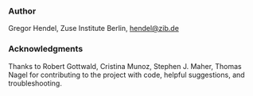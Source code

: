 ### Author ###
Gregor Hendel, Zuse Institute Berlin, hendel@zib.de

### Acknowledgments ###

Thanks to Robert Gottwald, Cristina Munoz, Stephen J. Maher, Thomas Nagel
for contributing to the project with code, helpful suggestions, and 
troubleshooting.